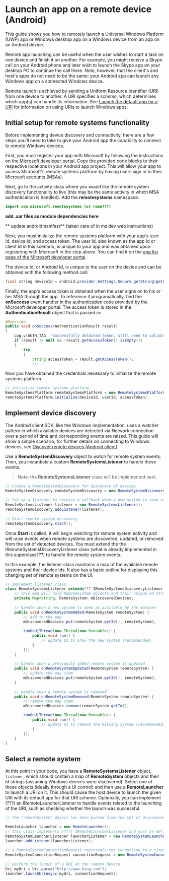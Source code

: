 # Launch an app on a remote device (Android)
This guide shows you how to remotely launch a Universal Windows Platform (UWP) app or Windows desktop app on a Windows device from an app on an Android device.

Remote app launching can be useful when the user wishes to start a task on one device and finish it on another. For example, you might receive a Skype call on your Android phone and later wish to launch the Skype app on your desktop PC to continue the call there. Note, however, that the client's and host's apps do not need to be the same: your Android app can launch any Windows app on a connected Windows device.

Remote launch is achieved by sending a Uniform Resource Identifier (URI) from one device to another. A URI specifies a *scheme*, which determines which app(s) can handle its information. See [Launch the default app for a URI](https://msdn.microsoft.com/en-us/windows/uwp/launch-resume/launch-default-app) for information on using URIs to launch Windows apps.

## Initial setup for remote systems functionality

Before implementing device discovery and connectivity, there are a few steps you'll need to take to give your Android app the capability to connect to remote Windows devices.

First, you must register your app with Microsoft by following the instructions on the [Microsoft developer portal](https://apps.dev.microsoft.com/). Copy the provided code blocks to their respective locations in your Android app project. This will allow your app to access Microsoft's remote systems platform by having users sign in to their Microsoft accounts (MSAs).

Next, go to the activity class where you would like the remote system discovery functionality to live (this may be the same activity in which MSA authentication is handled). Add the **remotesystems** namespace.

```java
import com.microsoft.remotesystems (or rome???)
```

**add .aar files as module dependencies here**

** update androidmanifest** (taken care of in ms dev web instructions)

Next, you must initialize the remote systems platform with your app's user Id, device Id, and access token. The user Id, also known as the app Id or client Id in this scenario, is unique to your app and was obtained upon registering with Microsoft in the step above. You can find it on the [app list page of the Microsoft developer portal](https://apps.dev.microsoft.com/#/appList).  

The device Id, or Android Id, is unique to the *user* on the device and can be obtained with the following method call:

```java
final string deviceId = android.provider.Settings.Secure.getString(getApplicationContext().getContentResolver(),android.provider.Settings.Secure.ANDROID_ID);
```

Finally, the app's access token is obtained when the user signs on to his or her MSA through the app. To reference it programatically, find the **onSuccess** event handler in the authentication code provided by the Microsoft developer portal. The access token is stored in the **AuthenticationResult** object that is passed in:

```java
@Override
public void onSuccess(AuthenticationResult result)
{
    Log.v(AUTH_TAG, "Successfully obtained token, still need to validate");
    if (result != null && !result.getAccessToken().isEmpty())
    {
        try
        {
            String accessToken = result.getAccessToken();
            //...
```

Now you have obtained the credentials necessary to initialize the remote systems platform. 

```java
// initialize remote systems platform
RemoteSystemsPlatform remoteSystemsPlatform = new RemoteSystemsPlatform();
remoteSystemsPlatform.initialize(deviceId, userId, accessToken);
```

## Implement device discovery
The Android client SDK, like the Windows implementation, uses a watcher pattern in which available devices are detected via Network connection over a period of time and corresponding events are raised. This guide will show a simple scenario; for further details on connecting to Windows devices, see [Discover remote devices (Android client)](discover-remote-devices-android).

Use a **RemoteSystemDiscovery** object to watch for remote system events. Then, you instantiate a custom **RemoteSystemsListener** to handle these events.

>Note: the **RemoteSystemsListener** class will be implemented next.

```java
// Create a RemoteSystemDiscovery for discovery of devices 
RemoteSystemDiscovery remoteSystemDiscovery = new RemoteSystemDiscovery(); 
 
// Set up a listener to receive a callback when a new system is seen as available by the RemoteSystemDiscovery 
RemoteSystemsListener listener = new RemoteSystemsListener(); 
remoteSystemDiscovery.addListener(listener); 
 
// Start remote system discovery 
remoteSystemDiscovery.start();
```

Once **Start** is called, it will begin watching for remote system activity and will raise events when remote systems are discovered, updated, or removed from the set of detected devices. You must extend the the IRemoteSystemsDiscoveryListener class (what is already implemented in this superclass???) to handle the remote system events.

In this example, the listener class maintains a map of the available remote systems and their device Ids. It also has a basic outline for displaying this changing set of remote systems on the UI.


```java
// Implement listener class 
class RemoteSystemsListener extends??? IRemoteSystemsDiscoveryListener { 
    // this map will hold RemoteSystem objects and their unique Id strings. A RemoteSystem object represents a connected remote device.
    private Map<String, RemoteSystem> mDiscoveredDevices; 
 
    // handle when a new system is seen as available by the watcher 
    public void onRemoteSystemAdded(RemoteSystem remoteSystem) { 
        // add to the map
        mDiscoveredDevices.put(remoteSystem.getId(), remoteSystem); 
        
        runOnUiThread(new Thread(new Runnable() { 
            public void run() { 
                // update UI to show the new system (recommended)
            } 
        }); 
    } 
 
    // handle when a previously added remote system is updated 
    public void onRemoteSystemUpdated(RemoteSystem remoteSystem) { 
        // update the map item
        mDiscoveredDevices.put(remoteSystem.getId(), remoteSystem); 
    } 
 
    // handle when a remote system is removed 
    public void onRemoteSystemRemoved(RemoteSystem remoteSystem) { 
        // remove the map item
        mDiscoveredDevices.remove(remoteSystem.getId(); 

        runOnUiThread(new Thread(new Runnable() { 
            public void run() { 
                // update UI to remove the missing system (recommended)
            } 
        }); 
    } 
} 
```

## Select a remote system
At this point in your code, you have a **RemoteSystemsListener** object, `listener`, which should contain a map of **RemoteSystem** objects and their Id strings (assuming Windows devices were discovered). Select one of these objects (ideally through a UI control) and then use a **RemoteLauncher** to launch a URI on it. This should cause the host device to launch the given URI with its default app for that URI scheme. Optionally, you can implement (???) an IRemoteLauncherListener to handle events related to the launching of the URI, such as checking whether the launch was successful.

```java
// the "remoteSystem" object has been picked from the set of discovered devices

RemoteLauncher launcher = new RemoteLauncher();   
// this class implements (???) IRemoteLauncherListener and must be defined:
RemoteSystemLauncherListener launcherListener = new RemoteSystemLauncherListener();
launcher.addListener(launcherListener);
 
// a RemoteSystemConnectionRequest represents the connection to a single device (RemoteSystem object)
RemoteSystemConnectionRequest connectionRequest = new RemoteSystemConnectionRequest(remoteSystem); 
 
// perform the launch of a URI on the remote device  
Uri myUri = Uri.parse("http://www.bing.com");
launcher.launchUriAsync(myUri, connectionRequest); 
```




